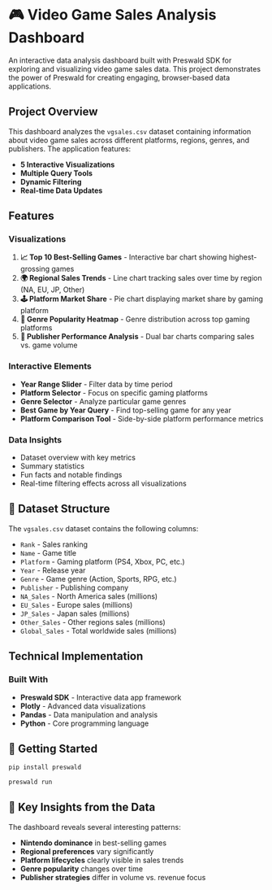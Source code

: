 # 🎮 Video Game Sales Analysis Dashboard

An interactive data analysis dashboard built with Preswald SDK for exploring and visualizing video game sales data. This project demonstrates the power of Preswald for creating engaging, browser-based data applications.

## Project Overview

This dashboard analyzes the `vgsales.csv` dataset containing information about video game sales across different platforms, regions, genres, and publishers. The application features:

- **5 Interactive Visualizations**
- **Multiple Query Tools**  
- **Dynamic Filtering**
- **Real-time Data Updates**

## Features

### Visualizations

1. **📈 Top 10 Best-Selling Games** - Interactive bar chart showing highest-grossing games
2. **🌍 Regional Sales Trends** - Line chart tracking sales over time by region (NA, EU, JP, Other)
3. **🕹️ Platform Market Share** - Pie chart displaying market share by gaming platform
4. **🎯 Genre Popularity Heatmap** - Genre distribution across top gaming platforms
5. **🏢 Publisher Performance Analysis** - Dual bar charts comparing sales vs. game volume

### Interactive Elements

- **Year Range Slider** - Filter data by time period
- **Platform Selector** - Focus on specific gaming platforms
- **Genre Selector** - Analyze particular game genres
- **Best Game by Year Query** - Find top-selling game for any year
- **Platform Comparison Tool** - Side-by-side platform performance metrics

### Data Insights

- Dataset overview with key metrics
- Summary statistics
- Fun facts and notable findings
- Real-time filtering effects across all visualizations

## 📁 Dataset Structure

The `vgsales.csv` dataset contains the following columns:

- `Rank` - Sales ranking
- `Name` - Game title
- `Platform` - Gaming platform (PS4, Xbox, PC, etc.)
- `Year` - Release year
- `Genre` - Game genre (Action, Sports, RPG, etc.)
- `Publisher` - Publishing company
- `NA_Sales` - North America sales (millions)
- `EU_Sales` - Europe sales (millions)
- `JP_Sales` - Japan sales (millions)
- `Other_Sales` - Other regions sales (millions)
- `Global_Sales` - Total worldwide sales (millions)

## Technical Implementation

### Built With
- **Preswald SDK** - Interactive data app framework
- **Plotly** - Advanced data visualizations
- **Pandas** - Data manipulation and analysis
- **Python** - Core programming language

## 🚀 Getting Started

```bash
pip install preswald
```

   ```bash
   preswald run
   ```

## 🎯 Key Insights from the Data

The dashboard reveals several interesting patterns:

- **Nintendo dominance** in best-selling games
- **Regional preferences** vary significantly
- **Platform lifecycles** clearly visible in sales trends
- **Genre popularity** changes over time
- **Publisher strategies** differ in volume vs. revenue focus
